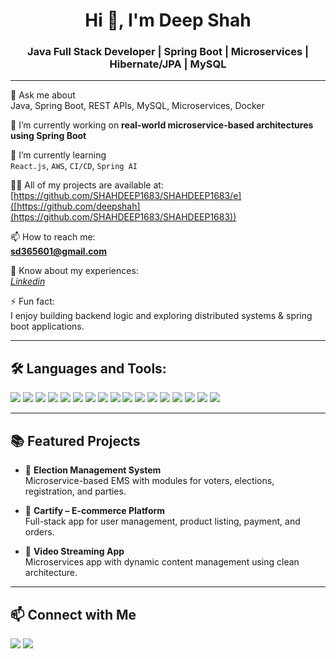 <h1 align="center">Hi 👋, I'm Deep Shah</h1>
<h3 align="center">Java Full Stack Developer | Spring Boot | Microservices | Hibernate/JPA | MySQL</h3>

---

💬 Ask me about  
Java, Spring Boot, REST APIs, MySQL, Microservices, Docker

🔭 I’m currently working on **real-world microservice-based architectures using Spring Boot**

🌱 I’m currently learning  
`React.js`, `AWS`, `CI/CD`, `Spring AI`

👨‍💻 All of my projects are available at: [https://github.com/SHAHDEEP1683/SHAHDEEP1683/e]([https://github.com/deepshah](https://github.com/SHAHDEEP1683/SHAHDEEP1683))

📫 How to reach me:  
**sd365601@gmail.com**

📄 Know about my experiences:  
[*Linkedin*](https://www.linkedin.com/in/deep-shah-576756199/)

⚡ Fun fact:  
I enjoy building backend logic and exploring distributed systems & spring boot applications.

---

## 🛠️ Languages and Tools:

<p align="left">
  <img src="https://img.shields.io/badge/Java-ED8B00?style=for-the-badge&logo=java&logoColor=white"/>
  <img src="https://img.shields.io/badge/SpringBoot-6DB33F?style=for-the-badge&logo=springboot&logoColor=white"/>
  <img src="https://img.shields.io/badge/MySQL-005C84?style=for-the-badge&logo=mysql&logoColor=white"/>
  <img src="https://img.shields.io/badge/MongoDB-47A248?style=for-the-badge&logo=mongodb&logoColor=white"/>
  <img src="https://img.shields.io/badge/Maven-C71A36?style=for-the-badge&logo=apachemaven&logoColor=white"/>
  <img src="https://img.shields.io/badge/Gradle-02303A?style=for-the-badge&logo=gradle&logoColor=white"/>
  <img src="https://img.shields.io/badge/Swagger-85EA2D?style=for-the-badge&logo=swagger&logoColor=black"/>
  <img src="https://img.shields.io/badge/SonarQube-4E9BCD?style=for-the-badge&logo=sonarqube&logoColor=white"/>
  <img src="https://img.shields.io/badge/Micrometer-6DB33F?style=for-the-badge&logo=spring&logoColor=white"/>
  <img src="https://img.shields.io/badge/Docker-2496ED?style=for-the-badge&logo=docker&logoColor=white"/>
  <img src="https://img.shields.io/badge/Liquibase-2962FF?style=for-the-badge&logo=liquibase&logoColor=white"/>
  <img src="https://img.shields.io/badge/MapStruct-FF6F00?style=for-the-badge&logo=mapbox&logoColor=white"/>
  <img src="https://img.shields.io/badge/JasperReports-007396?style=for-the-badge&logo=jasperreports&logoColor=white"/>
  <img src="https://img.shields.io/badge/Postman-FF6C37?style=for-the-badge&logo=postman&logoColor=white"/>
  <img src="https://img.shields.io/badge/IntelliJIDEA-000000?style=for-the-badge&logo=intellijidea&logoColor=white"/>
  <img src="https://img.shields.io/badge/Git-F05032?style=for-the-badge&logo=git&logoColor=white"/>
  <img src="https://img.shields.io/badge/GitHub-181717?style=for-the-badge&logo=github&logoColor=white"/>
</p>


---

## 📚 Featured Projects

- 🔹 **Election Management System**  
  Microservice-based EMS with modules for voters, elections, registration, and parties.

- 🔹 **Cartify – E-commerce Platform**  
  Full-stack app for user management, product listing, payment, and orders.

- 🔹 **Video Streaming App**  
  Microservices app with dynamic content management using clean architecture.

---

## 📫 Connect with Me

<p align="left">
  <a href="mailto:sd365601@gmail.com"><img src="https://img.shields.io/badge/Gmail-D14836?style=for-the-badge&logo=gmail&logoColor=white" /></a>
  <a href="https://www.linkedin.com/in/deep-shah-576756199"><img src="https://img.shields.io/badge/LinkedIn-0A66C2?style=for-the-badge&logo=linkedin&logoColor=white" /></a>
</p>
